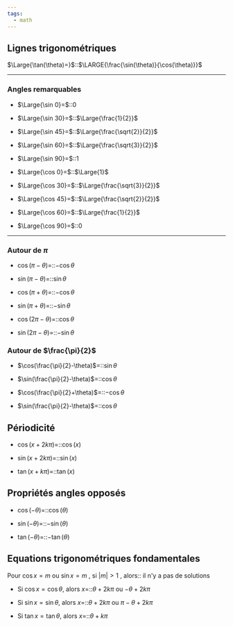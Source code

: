 ```yaml
---
tags:
  - math
---
```


## Lignes trigonométriques

$\Large{\tan(\theta)=}$::$\LARGE{\frac{\sin(\theta)}{\cos(\theta)}}$
<!--SR:!2023-11-27,29,203-->


---

### Angles remarquables

- $\Large{\sin 0}=$::$0$
<!--SR:!2024-01-22,85,263-->

- $\Large{\sin 30}=$::$\Large{\frac{1}{2}}$
<!--SR:!2023-11-18,53,270-->

- $\Large{\sin 45}=$::$\Large{\frac{\sqrt{2}}{2}}$
<!--SR:!2023-11-11,46,283-->

- $\Large{\sin 60}=$::$\Large{\frac{\sqrt{3}}{2}}$
<!--SR:!2023-11-12,47,283-->

- $\Large{\sin 90}=$::$1$
<!--SR:!2023-12-14,60,283-->

- $\Large{\cos 0}=$::$\Large{1}$
<!--SR:!2023-12-13,73,310-->
- $\Large{\cos 30}=$::$\Large{\frac{\sqrt{3}}{2}}$
<!--SR:!2023-11-30,59,303-->

- $\Large{\cos 45}=$::$\Large{\frac{\sqrt{2}}{2}}$
<!--SR:!2023-11-08,40,263-->

- $\Large{\cos 60}=$::$\Large{\frac{1}{2}}$
<!--SR:!2023-11-10,12,243-->

- $\Large{\cos 90}=$::$0$
<!--SR:!2023-12-12,72,310-->


---

### Autour de $\pi$
- $\cos(\pi-\theta)$=::$-\cos\theta$
<!--SR:!2023-11-19,49,263-->

- $\sin(\pi-\theta)$=::$\sin\theta$
<!--SR:!2023-12-05,62,303-->

- $\cos(\pi+\theta)$=::$-\cos\theta$
<!--SR:!2023-11-15,50,283-->

- $\sin(\pi+\theta)$=::$-\sin\theta$
<!--SR:!2023-11-09,44,283-->

- $\cos(2\pi-\theta)$=::$\cos\theta$
<!--SR:!2023-11-14,49,283-->

- $\sin(2\pi-\theta)$=::$-\sin\theta$
<!--SR:!2024-01-24,87,263-->


### Autour de $\frac{\pi}{2}$
- $\cos(\frac{\pi}{2}-\theta)$=::$\sin\theta$
<!--SR:!2023-12-15,47,223-->

- $\sin(\frac{\pi}{2}-\theta)$=::$\cos\theta$
<!--SR:!2024-02-13,107,250-->


- $\cos(\frac{\pi}{2}+\theta)$=::$-\cos\theta$
<!--SR:!2023-10-22,18,210-->

- $\sin(\frac{\pi}{2}-\theta)$=::$\cos\theta$
<!--SR:!2024-02-13,107,250-->


## Périodicité
- $\cos(x+2k\pi)=$::$\cos(x)$
<!--SR:!2023-11-04,34,243-->

- $\sin(x+2k\pi)=$::$\sin(x)$
<!--SR:!2023-11-01,3,183-->

- $\tan(x+k\pi)=$::$\tan(x)$
<!--SR:!2023-11-26,28,183-->

## Propriétés angles opposés
- $\cos(-\theta)=$::$\cos(\theta)$
<!--SR:!2024-01-23,86,263-->

- $\sin(-\theta)=$::$-\sin(\theta)$
<!--SR:!2023-10-22,26,223-->

- $\tan(-\theta)=$::$-\tan(\theta)$
<!--SR:!2023-12-31,63,230-->

## Equations trigonométriques fondamentales
Pour $\cos x=m$ ou $\sin x=m$ , si $|m|>1$ , alors:: il n'y a pas de solutions
<!--SR:!2023-11-10,45,266-->


- Si $\cos x=\cos\theta$, alors $x=$::$\theta+2k\pi$ ou $-\theta+2k\pi$
<!--SR:!2023-12-25,57,223-->

- Si $\sin x=\sin\theta$, alors $x=$::$\theta+2k\pi$ ou $\pi-\theta+2k\pi$
<!--SR:!2023-10-09,7,183-->

- Si $\tan x=\tan\theta$, alors $x=$::$\theta+k\pi$
<!--SR:!2023-11-06,22,203-->
